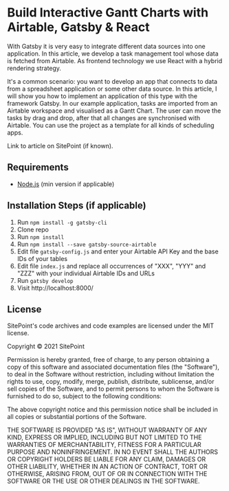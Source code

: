 # Build Interactive Gantt Charts with Airtable, Gatsby & React

With Gatsby it is very easy to integrate different data sources into one application. In this article, we develop a task management tool whose data is fetched from Airtable. As frontend technology we use React with a hybrid rendering strategy.

It's a common scenario: you want to develop an app that connects to data from a spreadsheet application or some other data source. In this article, I will show you how to implement an application of this type with the framework Gatsby. In our example application, tasks are imported from an Airtable workspace and visualised as a Gantt Chart. The user can move the tasks by drag and drop, after that all changes are synchronised with Airtable. You can use the project as a template for all kinds of scheduling apps.

Link to article on SitePoint (if known).

## Requirements

* [Node.js](http://nodejs.org/) (min version if applicable)

## Installation Steps (if applicable)

1. Run `npm install -g gatsby-cli`
2. Clone repo
3. Run `npm install`
4. Run `npm install --save gatsby-source-airtable`
5. Edit file `gatsby-config.js` and enter your Airtable API Key and the base IDs of your tables
6. Edit file `index.js` and replace all occurrences of "XXX", "YYY" and "ZZZ" with your individual Airtable IDs and URLs
7. Run `gatsby develop`
8. Visit http://localhost:8000/

## License

SitePoint's code archives and code examples are licensed under the MIT license.

Copyright © 2021 SitePoint

Permission is hereby granted, free of charge, to any person obtaining a copy of this software and associated documentation files (the "Software"), to deal in the Software without restriction, including without limitation the rights to use, copy, modify, merge, publish, distribute, sublicense, and/or sell copies of the Software, and to permit persons to whom the Software is furnished to do so, subject to the following conditions:

The above copyright notice and this permission notice shall be included in all copies or substantial portions of the Software.

THE SOFTWARE IS PROVIDED "AS IS", WITHOUT WARRANTY OF ANY KIND, EXPRESS OR IMPLIED, INCLUDING BUT NOT LIMITED TO THE WARRANTIES OF MERCHANTABILITY, FITNESS FOR A PARTICULAR PURPOSE AND NONINFRINGEMENT. IN NO EVENT SHALL THE AUTHORS OR COPYRIGHT HOLDERS BE LIABLE FOR ANY CLAIM, DAMAGES OR OTHER LIABILITY, WHETHER IN AN ACTION OF CONTRACT, TORT OR OTHERWISE, ARISING FROM, OUT OF OR IN CONNECTION WITH THE SOFTWARE OR THE USE OR OTHER DEALINGS IN THE SOFTWARE.
